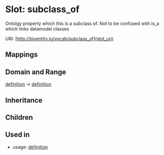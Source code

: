 # Slot: subclass_of


Ontolgy property which this is a subclass of. Not to be confused with is_a which links datamodel classes

URI: [http://bioentity.io/vocab/subclass_of](slot_uri)
## Mappings

## Domain and Range

[definition](Definition.md) -> [definition](Definition.md)
## Inheritance

## Children

## Used in

 *  usage: [definition](Definition.md)

